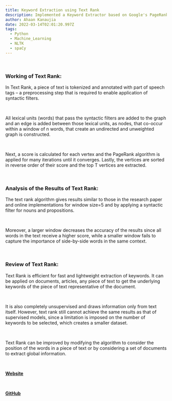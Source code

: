 ```yaml
---
title: Keyword Extraction using Text Rank
description: Implemented a Keyword Extractor based on Google's PageRank Algorithm
author: Ahaan Kanaujia
date: 2022-03-14T02:01:20.997Z
tags:
  - Python
  - Machine_Learning
  - NLTK
  - spaCy
---
```

<br>

### Working of Text Rank:

In Text Rank, a piece of text is tokenized and annotated with part of speech tags – a preprocessing step that is required to enable application of syntactic filters. 

<br>

All lexical units (words) that pass the syntactic filters are added to the graph and an edge is added between those lexical units, as nodes, that co-occur within a window of n words, that create an undirected and unweighted graph is constructed. 

<br>

Next, a score is calculated for each vertex and the PageRank algorithm is applied for many iterations until it converges. Lastly, the vertices are sorted in reverse order of their score and the top T vertices are extracted.

<br>

### Analysis of the Results of Text Rank: 

The text rank algorithm gives results similar to those in the research paper and online implementations for window size=5 and by applying a syntactic filter for nouns and propositions. 

<br>

Moreover, a larger window decreases the accuracy of the results since all words in the text receive a higher score, while a smaller window fails to capture the importance of side-by-side words in the same context.

<br>

### Review of Text Rank:

Text Rank is efficient for fast and lightweight extraction of keywords. It can be applied on documents, articles, any piece of text to get the underlying keywords of the piece of text representative of the document. 

<br>

It is also completely unsupervised and draws information only from text itself. However, text rank still cannot achieve the same results as that of supervised models, since a limitation is imposed on the number of keywords to be selected, which creates a smaller dataset. 

<br>

Text Rank can be improved by modifying the algorithm to consider the position of the words in a piece of text or by considering a set of documents to extract global information.

<br>

[<strong><u>Website](https://text-rank-website.herokuapp.com/)

<br>

[<strong><u>GitHub](https://github.com/AhaanKanaujia/Keyword-Extraction)